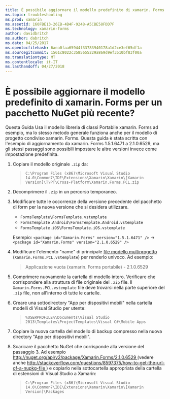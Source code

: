```yaml
---
title: È possibile aggiornare il modello predefinito di xamarin. Forms per un pacchetto NuGet più recente?
ms.topic: troubleshooting
ms.prod: xamarin
ms.assetid: 160FBE13-26EB-4B4F-9248-A5CBE58FDD7F
ms.technology: xamarin-forms
author: davidbritch
ms.author: dabritch
ms.date: 04/25/2017
ms.openlocfilehash: 6aea0faa65944f33783940178a1d2ce3ef65df1a
ms.sourcegitcommit: 1561c8022c3585655229a869d9ef3510bf83f00a
ms.translationtype: MT
ms.contentlocale: it-IT
ms.lasthandoff: 04/27/2018
---
```

# <a name="can-i-update-the-xamarinforms-default-template-to-a-newer-nuget-package"></a>È possibile aggiornare il modello predefinito di xamarin. Forms per un pacchetto NuGet più recente?

Questa Guida Usa il modello libreria di classi Portabile xamarin. Forms ad esempio, ma lo stesso metodo generale funziona anche per il modello di progetto condiviso xamarin. Forms. Questa guida è stata scritta con l'esempio di aggiornamento da xamarin. Forms 1.5.1.6471 a 2.1.0.6529, ma gli stessi passaggi sono possibili impostare le altre versioni invece come impostazione predefinita.

1.  Copiare il modello originale `.zip` da:

    > `C:\Program Files (x86)\Microsoft Visual Studio 14.0\Common7\IDE\Extensions\Xamarin\Xamarin\[Xamarin Version]\T\PT\Cross-Platform\Xamarin.Forms.PCL.zip`

2.  Decomprimere il `.zip` in un percorso temporaneo.

3.  Modificare tutte le occorrenze della versione precedente del pacchetto di form per la nuova versione che si desidera utilizzare.
    *   `FormsTemplate\FormsTemplate.vstemplate`
    *   `FormsTemplate.Android\FormsTemplate.Android.vstemplate`
    *   `FormsTemplate.iOS\FormsTemplate.iOS.vstemplate`

    Esempio: `<package id="Xamarin.Forms" version="1.5.1.6471" />` -> `<package id="Xamarin.Forms" version="2.1.0.6529" />`

4.  Modificare l'elemento "name" di principale [file modello multiprogetto](http://msdn.microsoft.com/library/ms185308.aspx) (`Xamarin.Forms.PCL.vstemplate`) per renderlo univoco. Ad esempio:
    > <Name>Applicazione vuota (xamarin. Forms portabile) - 2.1.0.6529</Name>

5.  Comprimere nuovamente la cartella di modello intero. Verificare che corrispondere alla struttura di file originale del `.zip` file. Il `Xamarin.Forms.PCL.vstemplate` file deve trovarsi nella parte superiore del `.zip` file, non all'interno di tutte le cartelle.

6.  Creare una sottodirectory "App per dispositivi mobili" nella cartella modelli di Visual Studio per utente:
    > `%USERPROFILE%\Documents\Visual Studio 2013\Templates\ProjectTemplates\Visual C#\Mobile Apps`

7.  Copiare la nuova cartella del modello di backup compresso nella nuova directory "App per dispositivi mobili".

8.  Scaricare il pacchetto NuGet che corrisponde alla versione del passaggio 3. Ad esempio [ http://nuget.org/api/v2/package/Xamarin.Forms/2.1.0.6529 ](http://nuget.org/api/v2/package/Xamarin.Forms/2.1.0.6529) (vedere anche [ http://stackoverflow.com/questions/8597375/how-to-get-the-url-of-a-nupkg-file ](http://stackoverflow.com/questions/8597375/how-to-get-the-url-of-a-nupkg-file)) e copiarlo nella sottocartella appropriata della cartella di estensioni di Visual Studio a Xamarin:
    > `C:\Program Files (x86)\Microsoft Visual Studio 14.0\Common7\IDE\Extensions\Xamarin\Xamarin\[Xamarin Version]\Packages`
